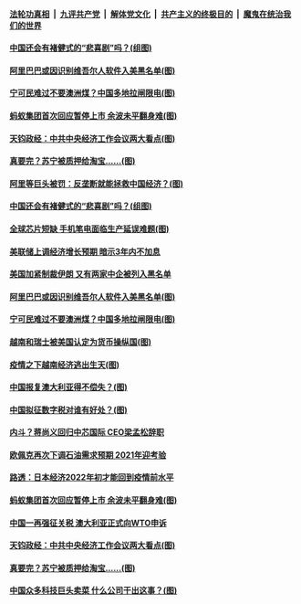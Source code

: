 

####  [法轮功真相](../../../../basic/blob/master/README.md?t=12180932) &nbsp;|&nbsp; [九评共产党](../../../../9ping.md/blob/master/README.md?t=12180932) &nbsp;|&nbsp; [解体党文化](../../../../jtdwh.md/blob/master/README.md?t=12180932)  &nbsp;|&nbsp; [共产主义的终极目的](../../../../gczydzjmd.md/blob/master/README.md?t=12180932) &nbsp;|&nbsp; [魔鬼在统治我们的世界](../../../../mgztzwmdsj.md/blob/master/README.md?t=12180932) 

#### [中国还会有褚健式的“悲喜剧”吗？(组图)](../pages/p5/956152.md?t=12180932) 

#### [阿里巴巴或因识别维吾尔人软件入美黑名单(图)](../pages/p5/956154.md?t=12180932) 

#### [宁可民难过不要澳洲煤？中国多地拉闸限电(图)](../pages/p5/956127.md?t=12180932) 

#### [蚂蚁集团首次回应暂停上市 余波未平翻身难(图)](../pages/p5/956015.md?t=12180932) 

#### [天钧政经：中共中央经济工作会议两大看点(图)](../pages/p5/955926.md?t=12180932) 

#### [真要完？苏宁被质押给淘宝……(图)](../pages/p5/955963.md?t=12180932) 

#### [阿里等巨头被罚：反垄断就能拯救中国经济？(图)](../pages/p5/956155.md?t=12180932) 

#### [中国还会有褚健式的“悲喜剧”吗？(组图)](../pages/p5/956152.md?t=12180932) 

#### [全球芯片短缺 手机笔电面临生产延误难题(图)](../pages/p5/956184.md?t=12180932) 

#### [美联储上调经济增长预期 暗示3年内不加息](../pages/p5/956162.md?t=12180932) 

#### [美国加紧制裁伊朗 又有两家中企被列入黑名单](../pages/p5/956160.md?t=12180932) 

#### [阿里巴巴或因识别维吾尔人软件入美黑名单(图)](../pages/p5/956154.md?t=12180932) 

#### [宁可民难过不要澳洲煤？中国多地拉闸限电(图)](../pages/p5/956127.md?t=12180932) 

#### [越南和瑞士被美国认定为货币操纵国(图)](../pages/p5/956079.md?t=12180932) 

#### [疫情之下越南经济逃出生天(图)](../pages/p5/956071.md?t=12180932) 

#### [中国报复澳大利亚得不偿失？(图)](../pages/p5/956067.md?t=12180932) 

#### [中国拟征数字税对谁有好处？(图)](../pages/p5/956066.md?t=12180932) 


#### [内斗？蒋尚义回归中芯国际 CEO梁孟松辞职](../pages/p5/956031.md?t=12180932) 

#### [欧佩克再次下调石油需求预期 2021年迎考验](../pages/p5/956021.md?t=12180932) 

#### [路透：日本经济2022年初才能回到疫情前水平](../pages/p5/956019.md?t=12180932) 

#### [蚂蚁集团首次回应暂停上市 余波未平翻身难(图)](../pages/p5/956015.md?t=12180932) 

#### [中国一再强征关税 澳大利亚正式向WTO申诉](../pages/p5/956011.md?t=12180932) 

#### [天钧政经：中共中央经济工作会议两大看点(图)](../pages/p5/955926.md?t=12180932) 

#### [真要完？苏宁被质押给淘宝……(图)](../pages/p5/955963.md?t=12180932) 

#### [中国众多科技巨头卖菜 什么公司干出这事？(图)](../pages/p5/955951.md?t=12180932) 

